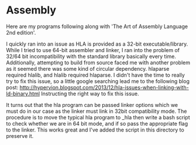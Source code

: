 # Assembly

Here are my programs following along with 'The Art of Assembly Language 2nd
edition'.

I quickly ran into an issue as HLA is provided as a 32-bit executable/library.
While I tried to use 64-bit assembler and linker, I ran into the problem of
32/64 bit incompatibility with the standard library basically every time.
Additionally, attempting to build from source faced me with another problem as
it seemed there was some kind of circular dependency. hlaparse required hlalib,
and hlalib required hlaparse. I didn't have the time to really try to fix this
issue, so a little google searching lead me to the following blog post:
http://hypervion.blogspot.com/2013/12/hla-issues-when-linking-with-ld-binary.html
Instructing the right way to fix this issue.

It turns out that the hla program can be passed linker options which we must do
in our case as the linker must link in 32bit compatibility mode. The procedure
is to move the typical hla program to \_hla then write a bash script to check
whether we are in 64 bit mode, and if so pass the appropriate flag to the
linker. This works great and I've added the script in this directory to
preserve it.
